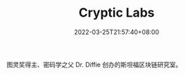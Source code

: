 ﻿---
weight: 
title: "Cryptic Labs"
description: "图灵奖得主、密码学之父 Dr. Diffie 创办的斯坦福区块链研究室"
date: 2022-03-25T21:57:40+08:00
lastmod: 2022-03-25T16:45:40+08:00
draft: false
authors: ["Metabd"]
featuredImage: "cryptic-labs.jpg"
link: ""
tags: ["研究机构","Cryptic Labs"]
categories: ["navigation"]
navigation: ["研究机构"]
lightgallery: true
toc: true
pinned: false
recommend: false
recommend1: false
---
图灵奖得主、密码学之父 Dr. Diffie 创办的斯坦福区块链研究室。
